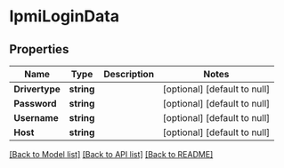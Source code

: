 # IpmiLoginData

## Properties
Name | Type | Description | Notes
------------ | ------------- | ------------- | -------------
**Drivertype** | **string** |  | [optional] [default to null]
**Password** | **string** |  | [optional] [default to null]
**Username** | **string** |  | [optional] [default to null]
**Host** | **string** |  | [optional] [default to null]

[[Back to Model list]](../README.md#documentation-for-models) [[Back to API list]](../README.md#documentation-for-api-endpoints) [[Back to README]](../README.md)



